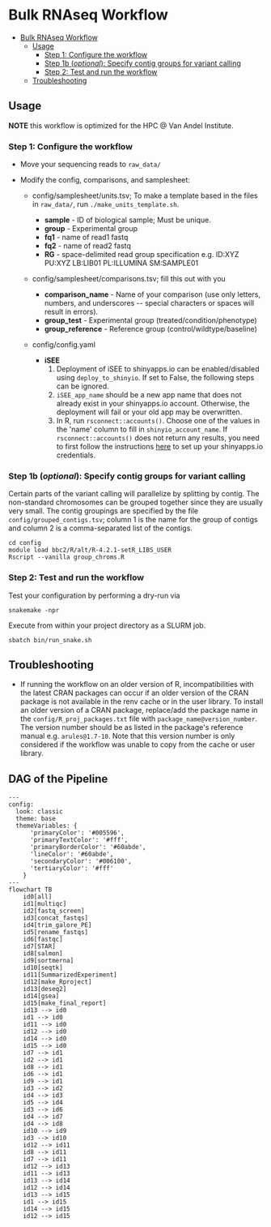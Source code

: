 # Bulk RNAseq Workflow

* [Bulk RNAseq Workflow](#bulk-rnaseq-workflow)
   * [Usage](#usage)
      * [Step 1: Configure the workflow](#step-1-configure-the-workflow)
      * [Step 1b (<em>optional</em>): Specify contig groups for variant calling](#step-1b-optional-specify-contig-groups-for-variant-calling)
      * [Step 2: Test and run the workflow](#step-2-test-and-run-the-workflow)
   * [Troubleshooting](#troubleshooting)

## Usage

**NOTE** this workflow is optimized for the HPC @ Van Andel Institute.


### Step 1: Configure the workflow
* Move your sequencing reads to `raw_data/`

* Modify the config, comparisons, and samplesheet:
  * config/samplesheet/units.tsv; To make a template based in the files in `raw_data/`, run `./make_units_template.sh`.
    * **sample**        - ID of biological sample; Must be unique.
    * **group**         - Experimental group 
    * **fq1**           - name of read1 fastq
    * **fq2**           - name of read2 fastq
    * **RG**            - space-delimited read group specification e.g. ID:XYZ PU:XYZ LB:LIB01 PL:ILLUMINA SM:SAMPLE01

  * config/samplesheet/comparisons.tsv; fill this out with you 
    * **comparison_name**    - Name of your comparison (use only letters, numbers, and underscores -- special characters or spaces will result in errors).
    * **group_test**         - Experimental group (treated/condition/phenotype)
    * **group_reference**    - Reference group (control/wildtype/baseline)

  * config/config.yaml
    * **iSEE**
        1. Deployment of iSEE to shinyapps.io can be enabled/disabled using `deploy_to_shinyio`. If set to False, the following steps can be ignored.
        2. `iSEE_app_name` should be a new app name that does not already exist in your shinyapps.io account. Otherwise, the deployment will fail or your old app may be overwritten.
        3. In R, run `rsconnect::accounts()`. Choose one of the values in the 'name' column to fill in `shinyio_account_name`. If `rsconnect::accounts()` does not return any results, you need to first follow the instructions [here](https://docs.posit.co/shinyapps.io/guide/getting_started/#configure-rsconnect) to set up your shinyapps.io credentials.

### Step 1b (_optional_): Specify contig groups for variant calling

Certain parts of the variant calling will parallelize by splitting by contig. The non-standard chromosomes can be grouped together since they are usually very small. The contig groupings are specified by the file `config/grouped_contigs.tsv`; column 1 is the name for the group of contigs and column 2 is a comma-separated list of the contigs.

```
cd config
module load bbc2/R/alt/R-4.2.1-setR_LIBS_USER
Rscript --vanilla group_chroms.R 
```

### Step 2: Test and run the workflow
Test your configuration by performing a dry-run via

```
snakemake -npr
```

Execute from within your project directory as a SLURM job.

```
sbatch bin/run_snake.sh
```

## Troubleshooting

- If running the workflow on an older version of R, incompatibilities with the latest CRAN packages can occur if an older version of the CRAN package is not available in the renv cache or in the user library. To install an older version of a CRAN package, replace/add the package name in the `config/R_proj_packages.txt` file with `package_name@version_number`. The version number should be as listed in the package's reference manual e.g. `arules@1.7-10`. Note that this version number is only considered if the workflow was unable to copy from the cache or user library.

## DAG of the Pipeline

```mermaid
---
config:
  look: classic
  theme: base
  themeVariables: {
      'primaryColor': '#005596',
      'primaryTextColor': '#fff',
      'primaryBorderColor': '#60abde',
      'lineColor': '#60abde',
      'secondaryColor': '#006100',
      'tertiaryColor': '#fff'
    }
---
flowchart TB
	id0[all]
	id1[multiqc]
	id2[fastq_screen]
	id3[concat_fastqs]
	id4[trim_galore_PE]
	id5[rename_fastqs]
	id6[fastqc]
	id7[STAR]
	id8[salmon]
	id9[sortmerna]
	id10[seqtk]
	id11[SummarizedExperiment]
	id12[make_Rproject]
	id13[deseq2]
	id14[gsea]
	id15[make_final_report]
    id13 --> id0
    id1 --> id0
    id11 --> id0
    id12 --> id0
    id14 --> id0
    id15 --> id0
    id7 --> id1
    id2 --> id1
    id8 --> id1
    id6 --> id1
    id9 --> id1
    id3 --> id2
    id4 --> id3
    id5 --> id4
    id3 --> id6
    id4 --> id7
    id4 --> id8
    id10 --> id9
    id3 --> id10
    id12 --> id11
    id8 --> id11
    id7 --> id11
    id12 --> id13
    id11 --> id13
    id13 --> id14
    id12 --> id14
    id13 --> id15
    id1 --> id15
    id14 --> id15
    id12 --> id15
```